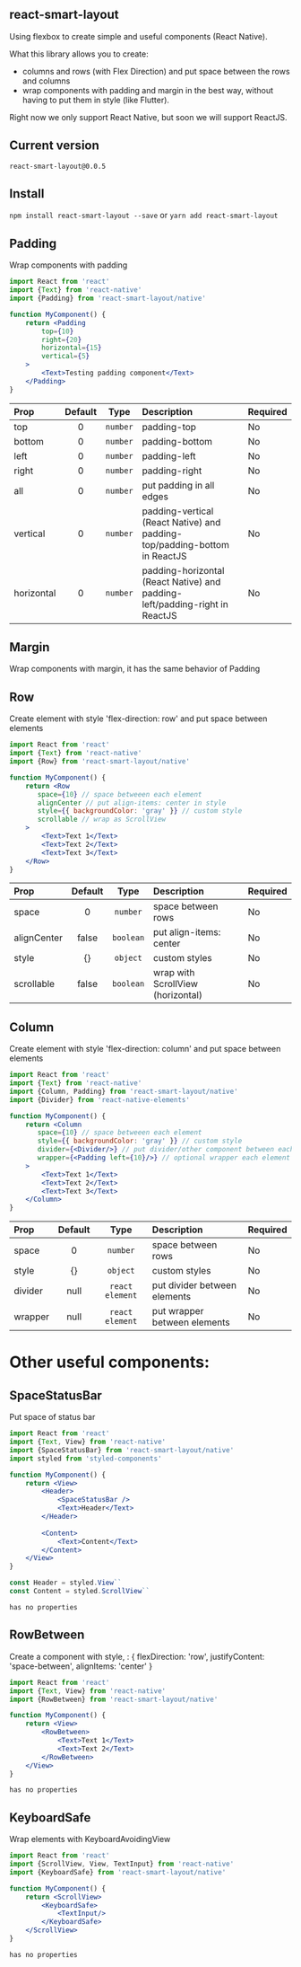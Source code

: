 
## react-smart-layout

Using flexbox to create simple and useful components (React Native).

What this library allows you to create:

- columns and rows (with Flex Direction) and put space between the rows and columns
- wrap components with padding and margin in the best way, without having to put them in style (like Flutter).

Right now we only support React Native, but soon we will support ReactJS.

## Current version

`react-smart-layout@0.0.5`

## Install

`npm install react-smart-layout --save`
or
`yarn add react-smart-layout`


## Padding

Wrap components with padding

```jsx
import React from 'react'
import {Text} from 'react-native'
import {Padding} from 'react-smart-layout/native'

function MyComponent() {
    return <Padding
        top={10}
        right={20}
        horizontal={15}
        vertical={5}
    >
        <Text>Testing padding component</Text>
    </Padding>
}


```

| Prop  | Default  | Type | Description | Required |
| :------------ |:---------------:| :---------------:| :-----| :-----|
| top | 0 | `number` | padding-top  | No
| bottom | 0 | `number` | padding-bottom  | No
| left | 0 | `number` | padding-left  | No
| right | 0 | `number` | padding-right  | No
| all | 0 | `number` | put padding in all edges  | No
| vertical | 0 | `number` | padding-vertical (React Native) and padding-top/padding-bottom in ReactJS| No
| horizontal | 0 | `number` | padding-horizontal (React Native) and padding-left/padding-right in ReactJS| No

## Margin

Wrap components with margin, it has the same behavior of Padding

## Row

Create element with style 'flex-direction: row' and put space between elements

```jsx
import React from 'react'
import {Text} from 'react-native'
import {Row} from 'react-smart-layout/native'

function MyComponent() {
    return <Row
       space={10} // space betweeen each element
       alignCenter // put align-items: center in style
       style={{ backgroundColor: 'gray' }} // custom style
       scrollable // wrap as ScrollView
    >
        <Text>Text 1</Text>
        <Text>Text 2</Text>
        <Text>Text 3</Text>
    </Row>
}


```

| Prop  | Default  | Type | Description | Required |
| :------------ |:---------------:| :---------------:| :-----| :-----|
| space | 0 | `number` | space between rows  | No
| alignCenter | false | `boolean` | put align-items: center  | No
| style | {} | `object` | custom styles  | No
| scrollable | false | `boolean` | wrap with ScrollView (horizontal)  | No

## Column

Create element with style 'flex-direction: column' and put space between elements

```jsx
import React from 'react'
import {Text} from 'react-native'
import {Column, Padding} from 'react-smart-layout/native'
import {Divider} from 'react-native-elements'

function MyComponent() {
    return <Column
       space={10} // space betweeen each element
       style={{ backgroundColor: 'gray' }} // custom style
       divider={<Divider/>} // put divider/other component between each element
       wrapper={<Padding left={10}/>} // optional wrapper each element
    >
        <Text>Text 1</Text>
        <Text>Text 2</Text>
        <Text>Text 3</Text>
    </Column>
}


```

| Prop  | Default  | Type | Description | Required |
| :------------ |:---------------:| :---------------:| :-----| :-----|
| space | 0 | `number` | space between rows  | No
| style | {} | `object` | custom styles  | No
| divider | null | `react element` | put divider between elements | No
| wrapper | null | `react element` | put wrapper between elements | No

# Other useful components:

## SpaceStatusBar

Put space of status bar

```jsx
import React from 'react'
import {Text, View} from 'react-native'
import {SpaceStatusBar} from 'react-smart-layout/native'
import styled from 'styled-components'

function MyComponent() {
    return <View>
        <Header>
            <SpaceStatusBar />
            <Text>Header</Text>
        </Header>
        
        <Content>
            <Text>Content</Text>
        </Content>
    </View>
}

const Header = styled.View``
const Content = styled.ScrollView``


```

`has no properties`

## RowBetween

Create a component with style, : 
{
    flexDirection: 'row',
    justifyContent: 'space-between',
    alignItems: 'center'
}


```jsx
import React from 'react'
import {Text, View} from 'react-native'
import {RowBetween} from 'react-smart-layout/native'

function MyComponent() {
    return <View>
        <RowBetween>
            <Text>Text 1</Text>
            <Text>Text 2</Text>
        </RowBetween>
    </View>
}

```

`has no properties`

## KeyboardSafe

Wrap elements with KeyboardAvoidingView

```jsx
import React from 'react'
import {ScrollView, View, TextInput} from 'react-native'
import {KeyboardSafe} from 'react-smart-layout/native'

function MyComponent() {
    return <ScrollView>
        <KeyboardSafe>
            <TextInput/>
        </KeyboardSafe>
    </ScrollView>
}

```

`has no properties`
